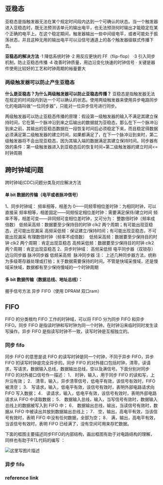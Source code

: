 ## 亚稳态
亚稳态是指触发器无法在某个规定时间段内达到一个可确认的状态。当一个触发器进入亚稳态时，既无法预测该单元的输出电平，也无法预测何时输出才能稳定在某个正确的电平上。在这个稳定期间，触发器输出一些中间级电平，或者可能处于振荡状态，并且这种无用的输出电平可以沿信号通道上的各个触发器级联式传播下去。

**亚稳态的解决方法**
·1 降低系统时钟
·2 用反应更快的 FF（flip-flop）
·3 引入同步机制，防止亚稳态传播
·4 改善时钟质量，用边沿变化快速的时钟信号
· 关键是器件使用比较好的工艺和时钟周期的裕量要大

### 两级触发器可以防止产生亚稳态
**什么是亚稳态？为什么两级触发器可以防止亚稳态传播？**
亚稳态是指触发器无法在规定的时间段内到达一个可以确认的状态。使用两级触发器来使用异步电路同步化的电路叫做“一位同步器”，只能对一位异步信号进行同步。

两级触发器可以防止亚稳态传播的原理：假设第一级触发器的输入不满足其建立保持时间，它在第一个脉冲沿到来之后输出的数据就为亚稳态，那么在下一个脉冲沿到来之前，其输出的亚稳态数据在一段恢复时间后必须稳定下来，而且稳定得数据必须满足第二级触发器的建立时间，如果都满足了，在下一个脉冲沿到来时，第二级触发器将不会出现亚稳态，因为其输入端的数据满足其建立保持时间。同步器有效的条件：第一级触发器进入到亚稳态后的恢复时间+第二级触发器的建立时间<=时钟周期

## 跨时钟域问题
跨时钟域(CDC)问题分类及对应解决方法
#### 单 bit 数据的传输（电平或者脉冲信号）
1、同步时钟域：
频率相等，相差为 0——同频零相位差时钟：为相同时钟，可以直接采
频率相等，相差固定——同频恒定相位差时钟：需要满足保持/建立时间
频率不等，相差可变——非同频可变相位差时钟，又可分为：
整数倍时钟（频率成倍数）
低频采高频：数据要至少保持目的时钟 clk2 两个周期；有可能出现亚稳态，还可能出现漏采
高频采低频：保证建立/保持时间；有可能出现亚稳态，不可能出现漏采
有理数倍时钟（频率不成倍数）
​​​​​​​​​​​​​​
低频采高频：数据要至少保持目的时钟 clk2 两个周期：肯定出现亚稳态
高频采低频：数据要至少保持目的时钟 clk2 两个周期：肯定出现亚稳态
2、异步时钟域：
高频采低频
​​​​​​​
电平同步器（双锁存）
边沿同步器
脉冲同步器
低频采高频
​​​​​​​​​​​​​​
脉冲同步器
注：
上述几种同步器方法，统称为多级寄存器处理或打拍；关于数据需要保持的时间，不管是快域采慢域，还是慢域采快域，数据都有至少保持慢域的一个时钟周期

#### 多 bit 数据传输（数据总线、地址总线）：
握手信号方法
异步 FIFO（使用 DPRAM 双口ram）


## FIFO
FIFO 的分类根均 FIFO 工作的时钟域，可以将 FIFO 分为同步 FIFO 和异步 FIFO。同步 FIFO 是指读时钟和写时钟为同一个时钟。在时钟沿来临时同时发生读写操作。异步 FIFO 是指读写时钟不一致，读写时钟是互相独立的。
### 同步 fifo
同步 FIFO 的意思是说 FIFO 的读写时钟是同一个时钟，不同于异步 FIFO，异步 FIFO 的读写时钟是完全异步的。同步 FIFO 的对外接口包括时钟，清零，读请求，写请求，数据输入总线，数据输出总线，空以及满信号。下面分别对同步 FIFO 的对外接口信号作一描述：
1． 时钟，输入，用于同步 FIFO 的读和写，上升沿有效；
2． 清零，输入，异步清零信号，低电平有效，该信号有效时，FIFO 被清空；
3． 写请求，输入，低电平有效，该信号有效时，表明外部电路请求向 FIFO 写入数据；
4． 读请求，输入，低电平有效，该信号有效时，表明外部电路请求从 FIFO 中读取数据；
5． 数据输入总线，输入，当写信号有效时，数据输入总线上的数据被写入到 FIFO 中；
6． 数据输出总线，输出，当读信号有效时，数据从 FIFO 中被读出并放到数据输出总线上；
7． 空，输出，高电平有效，当该信号有效时，表明 FIFO 中没有任何数据，全部为空；
8． 满，输出，高电平有效，当该信号有效时，表明 FIFO 已经满了，没有空间可用来存贮数据。

下面的框图主要描述同步FIFO的内部结构，画出框图有助于对电路结构的理解，同样也有助于RTL代码的编写 ：

![这里写图片描述](https://img-blog.csdn.net/20170919092438416?watermark/2/text/aHR0cDovL2Jsb2cuY3Nkbi5uZXQvUGllY2VzX3RoaW5raW5n/font/5a6L5L2T/fontsize/400/fill/I0JBQkFCMA==/dissolve/70/gravity/SouthEast)

### 异步 fifo

### reference link